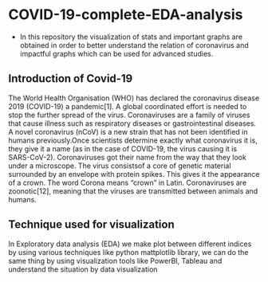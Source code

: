 # COVID-19-complete-EDA-analysis
- In this repository the visualization of stats and important graphs are obtained in order to better understand the relation of coronavirus and impactful graphs which can be used for advanced studies.  
## Introduction of Covid-19  

The World Health Organisation (WHO) has declared the coronavirus disease 2019 (COVID-19) a pandemic[1]. A global coordinated effort is needed to stop the further spread of the virus. 
Coronaviruses are a family of viruses that cause illness such as respiratory diseases or gastrointestinal diseases.
A novel coronavirus (nCoV) is a new strain that has not been identified in humans previously.Once scientists determine exactly what coronavirus it is, they give it a name (as in the case of COVID-19, the virus causing it is SARS-CoV-2).
Coronaviruses got their name from the way that they look under a microscope. The virus consistsof a core of genetic material surrounded by an envelope with protein spikes. This gives it the appearance of a crown. The word Corona means “crown” in Latin.
Coronaviruses are zoonotic[12], meaning that the viruses are transmitted between animals and humans.

## Technique used for visualization
In Exploratory data analysis (EDA) we make plot between different indices by using various techniques like python mattplotlib library, we can do the same thing by using visualization tools like PowerBI, Tableau and understand the situation by data visualization

